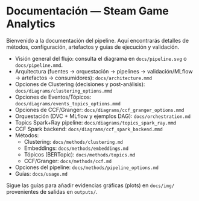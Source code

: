 # Documentación — Steam Game Analytics

Bienvenido a la documentación del pipeline. Aquí encontrarás detalles de métodos, configuración, artefactos y guías de ejecución y validación.

- Visión general del flujo: consulta el diagrama en `docs/pipeline.svg` o `docs/pipeline.mmd`.
- Arquitectura (fuentes → orquestación → pipelines → validación/MLflow → artefactos → consumidores): `docs/architecture.mmd`
- Opciones de Clustering (decisiones y post-análisis): `docs/diagrams/clustering_options.mmd`
- Opciones de Eventos/Tópicos: `docs/diagrams/events_topics_options.mmd`
- Opciones de CCF/Granger: `docs/diagrams/ccf_granger_options.mmd`
- Orquestación (DVC + MLflow y ejemplos DAG): `docs/orchestration.md`
 - Topics Spark+Ray pipeline: `docs/diagrams/topics_spark_ray.mmd`
 - CCF Spark backend: `docs/diagrams/ccf_spark_backend.mmd`
- Métodos:
  - Clustering: `docs/methods/clustering.md`
  - Embeddings: `docs/methods/embeddings.md`
  - Tópicos (BERTopic): `docs/methods/topics.md`
  - CCF/Granger: `docs/methods/ccf.md`
- Opciones del pipeline: `docs/methods/pipeline_options.md`
- Guías: `docs/usage.md`

Sigue las guías para añadir evidencias gráficas (plots) en `docs/img/` provenientes de salidas en `outputs/`.

